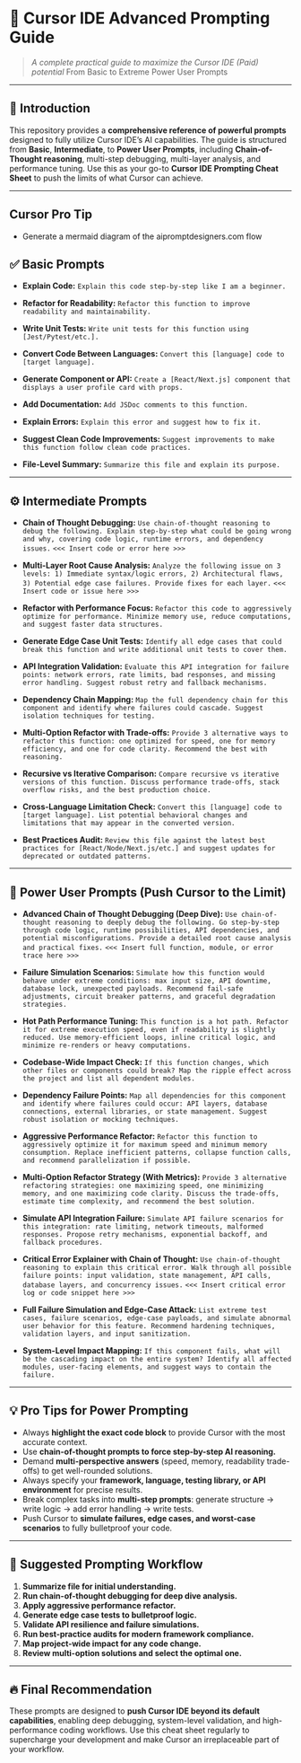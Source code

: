 

# 🚀 Cursor IDE Advanced Prompting Guide

> *A complete practical guide to maximize the Cursor IDE (Paid) potential*
> From Basic to Extreme Power User Prompts

---

## 📘 Introduction

This repository provides a **comprehensive reference of powerful prompts** designed to fully utilize Cursor IDE’s AI capabilities. The guide is structured from **Basic**, **Intermediate**, to **Power User Prompts**, including **Chain-of-Thought reasoning**, multi-step debugging, multi-layer analysis, and performance tuning. Use this as your go-to **Cursor IDE Prompting Cheat Sheet** to push the limits of what Cursor can achieve.

---


## Cursor Pro Tip
- Generate a mermaid diagram of the aipromptdesigners.com flow



## ✅ Basic Prompts

* **Explain Code:**
  `Explain this code step-by-step like I am a beginner.`

* **Refactor for Readability:**
  `Refactor this function to improve readability and maintainability.`

* **Write Unit Tests:**
  `Write unit tests for this function using [Jest/Pytest/etc.].`

* **Convert Code Between Languages:**
  `Convert this [language] code to [target language].`

* **Generate Component or API:**
  `Create a [React/Next.js] component that displays a user profile card with props.`

* **Add Documentation:**
  `Add JSDoc comments to this function.`

* **Explain Errors:**
  `Explain this error and suggest how to fix it.`

* **Suggest Clean Code Improvements:**
  `Suggest improvements to make this function follow clean code practices.`

* **File-Level Summary:**
  `Summarize this file and explain its purpose.`

---

## ⚙️ Intermediate Prompts

* **Chain of Thought Debugging:**
  `Use chain-of-thought reasoning to debug the following. Explain step-by-step what could be going wrong and why, covering code logic, runtime errors, and dependency issues.`
  `<<< Insert code or error here >>>`

* **Multi-Layer Root Cause Analysis:**
  `Analyze the following issue on 3 levels: 1) Immediate syntax/logic errors, 2) Architectural flaws, 3) Potential edge case failures. Provide fixes for each layer.`
  `<<< Insert code or issue here >>>`

* **Refactor with Performance Focus:**
  `Refactor this code to aggressively optimize for performance. Minimize memory use, reduce computations, and suggest faster data structures.`

* **Generate Edge Case Unit Tests:**
  `Identify all edge cases that could break this function and write additional unit tests to cover them.`

* **API Integration Validation:**
  `Evaluate this API integration for failure points: network errors, rate limits, bad responses, and missing error handling. Suggest robust retry and fallback mechanisms.`

* **Dependency Chain Mapping:**
  `Map the full dependency chain for this component and identify where failures could cascade. Suggest isolation techniques for testing.`

* **Multi-Option Refactor with Trade-offs:**
  `Provide 3 alternative ways to refactor this function: one optimized for speed, one for memory efficiency, and one for code clarity. Recommend the best with reasoning.`

* **Recursive vs Iterative Comparison:**
  `Compare recursive vs iterative versions of this function. Discuss performance trade-offs, stack overflow risks, and the best production choice.`

* **Cross-Language Limitation Check:**
  `Convert this [language] code to [target language]. List potential behavioral changes and limitations that may appear in the converted version.`

* **Best Practices Audit:**
  `Review this file against the latest best practices for [React/Node/Next.js/etc.] and suggest updates for deprecated or outdated patterns.`

---

## 🚀 Power User Prompts (Push Cursor to the Limit)

* **Advanced Chain of Thought Debugging (Deep Dive):**
  `Use chain-of-thought reasoning to deeply debug the following. Go step-by-step through code logic, runtime possibilities, API dependencies, and potential misconfigurations. Provide a detailed root cause analysis and practical fixes.`
  `<<< Insert full function, module, or error trace here >>>`

* **Failure Simulation Scenarios:**
  `Simulate how this function would behave under extreme conditions: max input size, API downtime, database lock, unexpected payloads. Recommend fail-safe adjustments, circuit breaker patterns, and graceful degradation strategies.`

* **Hot Path Performance Tuning:**
  `This function is a hot path. Refactor it for extreme execution speed, even if readability is slightly reduced. Use memory-efficient loops, inline critical logic, and minimize re-renders or heavy computations.`

* **Codebase-Wide Impact Check:**
  `If this function changes, which other files or components could break? Map the ripple effect across the project and list all dependent modules.`

* **Dependency Failure Points:**
  `Map all dependencies for this component and identify where failures could occur: API layers, database connections, external libraries, or state management. Suggest robust isolation or mocking techniques.`

* **Aggressive Performance Refactor:**
  `Refactor this function to aggressively optimize it for maximum speed and minimum memory consumption. Replace inefficient patterns, collapse function calls, and recommend parallelization if possible.`

* **Multi-Option Refactor Strategy (With Metrics):**
  `Provide 3 alternative refactoring strategies: one maximizing speed, one minimizing memory, and one maximizing code clarity. Discuss the trade-offs, estimate time complexity, and recommend the best solution.`

* **Simulate API Integration Failure:**
  `Simulate API failure scenarios for this integration: rate limiting, network timeouts, malformed responses. Propose retry mechanisms, exponential backoff, and fallback procedures.`

* **Critical Error Explainer with Chain of Thought:**
  `Use chain-of-thought reasoning to explain this critical error. Walk through all possible failure points: input validation, state management, API calls, database layers, and concurrency issues.`
  `<<< Insert critical error log or code snippet here >>>`

* **Full Failure Simulation and Edge-Case Attack:**
  `List extreme test cases, failure scenarios, edge-case payloads, and simulate abnormal user behavior for this feature. Recommend hardening techniques, validation layers, and input sanitization.`

* **System-Level Impact Mapping:**
  `If this component fails, what will be the cascading impact on the entire system? Identify all affected modules, user-facing elements, and suggest ways to contain the failure.`

---

## 💡 Pro Tips for Power Prompting

* Always **highlight the exact code block** to provide Cursor with the most accurate context.
* Use **chain-of-thought prompts to force step-by-step AI reasoning.**
* Demand **multi-perspective answers** (speed, memory, readability trade-offs) to get well-rounded solutions.
* Always specify your **framework, language, testing library, or API environment** for precise results.
* Break complex tasks into **multi-step prompts**: generate structure → write logic → add error handling → write tests.
* Push Cursor to **simulate failures, edge cases, and worst-case scenarios** to fully bulletproof your code.

---

## 📂 Suggested Prompting Workflow

1. **Summarize file for initial understanding.**
2. **Run chain-of-thought debugging for deep dive analysis.**
3. **Apply aggressive performance refactor.**
4. **Generate edge case tests to bulletproof logic.**
5. **Validate API resilience and failure simulations.**
6. **Run best-practice audits for modern framework compliance.**
7. **Map project-wide impact for any code change.**
8. **Review multi-option solutions and select the optimal one.**

---

## 🔥 Final Recommendation

These prompts are designed to **push Cursor IDE beyond its default capabilities**, enabling deep debugging, system-level validation, and high-performance coding workflows.
Use this cheat sheet regularly to supercharge your development and make Cursor an irreplaceable part of your workflow.
